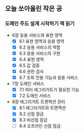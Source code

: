 ## 오늘 쏘아올린 작은 공

### 도메인 주도 설계 시작하기 책 읽기
  - 6장 응용 서비스와 표현 영역
    - [x]  6.1 표현 영역과 응용 영역
    - [x]  6.2 응용 서비스의 역할
    - [x]  6.3 응용 서비스의 구현
    - [x]  6.4 표현 영역
    - [x]  6.5 값 검증
    - [x]  6.6 권한 검사
    - [x]  6.7 조회 전용 기능과 응용 서비스
  - 7장 도메인 서비스
    - [x]  7.1 여러 에그리거트가 필요한 기능
    - [x]  7.2 도메인 서비스
  - 8장 애그리거트 트랜잭션 관리
    - [x]  8.1 애그리거트와 트랜잭션
    - [x]  8.2 선점 잠금
    - [x]  8.3 비선점 잠금
    - [ ]  8.4 오프라인 선점 잠금
